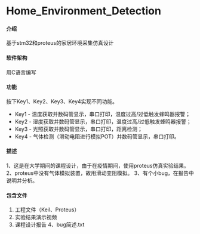 # Home_Environment_Detection

#### 介绍
基于stm32和proteus的家居环境采集仿真设计

#### 软件架构
用C语言编写

#### 功能

按下Key1、Key2、Key3、Key4实现不同功能。

- Key1 - 温度获取并数码管显示，串口打印，温度过高/过低触发蜂鸣器报警；
- Key2 - 湿度获取并数码管显示，串口打印，温度过高/过低触发蜂鸣器报警；
- Key3 - 光照获取并数码管显示，串口打印，距离检测；
- Key4 - 气体检测（滑动电阻进行模拟POT）并数码管显示，串口打印。


#### 描述

1、这是在大学期间的课程设计，由于在疫情期间，使用proteus仿真实验结果。
2、proteus中没有气体模拟装置，故用滑动变阻模拟。
3、有个小bug，在报告中说明并分析。

#### 包含文件

1.  工程文件（Keil、Proteus）
2.  实验结果演示视频
3.  课程设计报告
4、bug简述.txt
